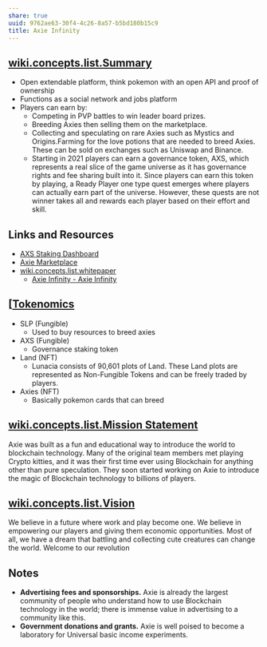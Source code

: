 ```yaml
---
share: true
uuid: 9762ae63-30f4-4c26-8a57-b5bd180b15c9
title: Axie Infinity
---
```

## [wiki.concepts.list.Summary](/undefined)

* Open extendable platform, think pokemon with an open API and proof of ownership
* Functions as a social network and jobs platform
* Players can earn by:
  * Competing in PVP battles to win leader board prizes.
  * Breeding Axies then selling them on the marketplace.
  * Collecting and speculating on rare Axies such as Mystics and Origins.Farming for the love potions that are needed to breed Axies. These can be sold on exchanges such as Uniswap and Binance.
  * Starting in 2021 players can earn a governance token, AXS, which represents a real slice of the game universe as it has governance rights and fee sharing built into it. Since players can earn this token by playing, a Ready Player one type quest emerges where players can actually earn part of the universe. However, these quests are not winner takes all and rewards each player based on their effort and skill.

## Links and Resources

* [AXS Staking Dashboard](https://stake.axieinfinity.com/)
* [Axie Marketplace](https://marketplace.axieinfinity.com/axie/)
* [wiki.concepts.list.whitepaper](/undefined)
  * [Axie Infinity - Axie Infinity](https://whitepaper.axieinfinity.com/)

## [[Tokenomics](/undefined)

* SLP (Fungible)
  * Used to buy resources to breed axies
* AXS (Fungible)
  * Governance staking token
* Land (NFT)
  * Lunacia consists of 90,601 plots of Land. These Land plots are represented as Non-Fungible Tokens and can be freely traded by players.
* Axies (NFT)
  * Basically pokemon cards that can breed

## [wiki.concepts.list.Mission Statement](/undefined)

Axie was built as a fun and educational way to introduce the world to blockchain technology. Many of the original team members met playing Crypto kitties, and it was their first time ever using Blockchain for anything other than pure speculation. They soon started working on Axie to introduce the magic of Blockchain technology to billions of players.

## [wiki.concepts.list.Vision](/undefined)

We believe in a future where work and play become one.
We believe in empowering our players and giving them economic opportunities.
Most of all, we have a dream that battling and collecting cute creatures can change the world.
Welcome to our revolution

## Notes

* **Advertising fees and sponsorships.** Axie is already the largest community of people who understand how to use Blockchain technology in the world; there is immense value in advertising to a community like this.
* **Government donations and grants.** Axie is well poised to become a laboratory for Universal basic income experiments.